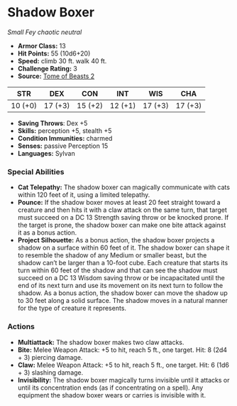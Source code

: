 # Shadow Boxer

*Small* *Fey* *chaotic neutral*

- **Armor Class:** 13
- **Hit Points:** 55 (10d6+20)
- **Speed:** climb 30 ft. walk 40 ft.
- **Challenge Rating:** 3
- **Source:** [Tome of Beasts 2](https://koboldpress.com/kpstore/product/tome-of-beasts-2-for-5th-edition/)

| STR | DEX | CON | INT | WIS | CHA |
| --- | --- | --- | --- | --- | --- |
| 10 (+0) | 17 (+3) | 15 (+2) | 12 (+1) | 17 (+3) | 17 (+3) |

- **Saving Throws**: Dex +5
- **Skills:** perception +5, stealth +5
- **Condition Immunities:** charmed
- **Senses:** passive Perception 15
- **Languages:** Sylvan
### Special Abilities
- **Cat Telepathy:** The shadow boxer can magically communicate with cats within 120 feet of it, using a limited telepathy.
- **Pounce:** If the shadow boxer moves at least 20 feet straight toward a creature and then hits it with a claw attack on the same turn, that target must succeed on a DC 13 Strength saving throw or be knocked prone. If the target is prone, the shadow boxer can make one bite attack against it as a bonus action.
- **Project Silhouette:** As a bonus action, the shadow boxer projects a shadow on a surface within 60 feet of it. The shadow boxer can shape it to resemble the shadow of any Medium or smaller beast, but the shadow can’t be larger than a 10-foot cube. Each creature that starts its turn within 60 feet of the shadow and that can see the shadow must succeed on a DC 13 Wisdom saving throw or be incapacitated until the end of its next turn and use its movement on its next turn to follow the shadow. As a bonus action, the shadow boxer can move the shadow up to 30 feet along a solid surface. The shadow moves in a natural manner for the type of creature it represents.
### Actions
- **Multiattack:** The shadow boxer makes two claw attacks.
- **Bite:** Melee Weapon Attack: +5 to hit, reach 5 ft., one target. Hit: 8 (2d4 + 3) piercing damage.
- **Claw:** Melee Weapon Attack: +5 to hit, reach 5 ft., one target. Hit: 6 (1d6 + 3) slashing damage.
- **Invisibility:** The shadow boxer magically turns invisible until it attacks or until its concentration ends (as if concentrating on a spell). Any equipment the shadow boxer wears or carries is invisible with it.
